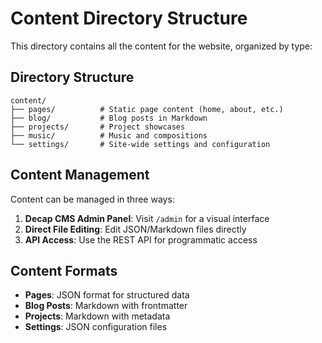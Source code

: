 # Content Directory Structure

This directory contains all the content for the website, organized by type:

## Directory Structure

```
content/
├── pages/          # Static page content (home, about, etc.)
├── blog/           # Blog posts in Markdown
├── projects/       # Project showcases
├── music/          # Music and compositions
└── settings/       # Site-wide settings and configuration
```

## Content Management

Content can be managed in three ways:

1. **Decap CMS Admin Panel**: Visit `/admin` for a visual interface
2. **Direct File Editing**: Edit JSON/Markdown files directly
3. **API Access**: Use the REST API for programmatic access

## Content Formats

- **Pages**: JSON format for structured data
- **Blog Posts**: Markdown with frontmatter
- **Projects**: Markdown with metadata
- **Settings**: JSON configuration files